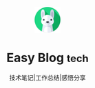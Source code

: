 <div align=center> 
<img src="assets/icon.png" style="width:60px">

# Easy Blog <small>tech</small>

技术笔记|工作总结|感悟分享
</div>
